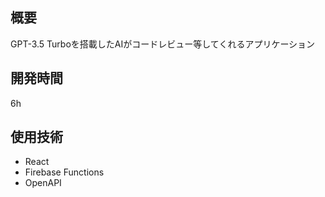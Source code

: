 ## 概要

GPT-3.5 Turboを搭載したAIがコードレビュー等してくれるアプリケーション

## 開発時間

6h

## 使用技術

- React
- Firebase Functions
- OpenAPI